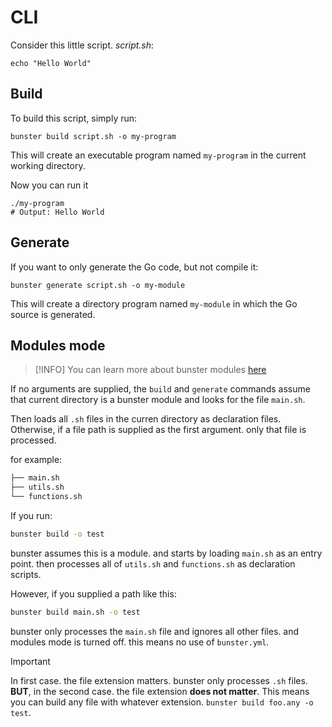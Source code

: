 # CLI

Consider this little script.
_script.sh_:

```shell
echo "Hello World"
```

## Build

To build this script, simply run:

```shell
bunster build script.sh -o my-program
```

This will create an executable program named `my-program` in the current working directory.

Now you can run it

```shell
./my-program
# Output: Hello World
```

## Generate

If you want to only generate the Go code, but not compile it:

```shell
bunster generate script.sh -o my-module
```

This will create a directory program named `my-module` in which the Go source is generated.

## Modules mode

> [!INFO]
> You can learn more about bunster modules [here](/workspace/modules)

If no arguments are supplied, the `build` and `generate` commands assume that current directory is a bunster module
and looks for the file `main.sh`.

Then loads all `.sh` files in the curren directory as declaration files. Otherwise, if a file path is supplied as the first argument. only that file is processed.

for example:

```txt
├── main.sh
├── utils.sh
└── functions.sh
```

If you run:

```sh
bunster build -o test
```

bunster assumes this is a module. and starts by loading `main.sh` as an entry point. then processes all of `utils.sh` and `functions.sh` as declaration scripts.

However, if you supplied a path like this:

```sh
bunster build main.sh -o test
```

bunster only processes the `main.sh` file and ignores all other files. and modules mode is turned off. this means no use of `bunster.yml`.

> [!IMPORTANT]
> In first case. the file extension matters. bunster only processes `.sh` files. **BUT**, in the second case. the file extension **does not matter**. This means you can build any file with whatever extension. `bunster build foo.any -o test`.
